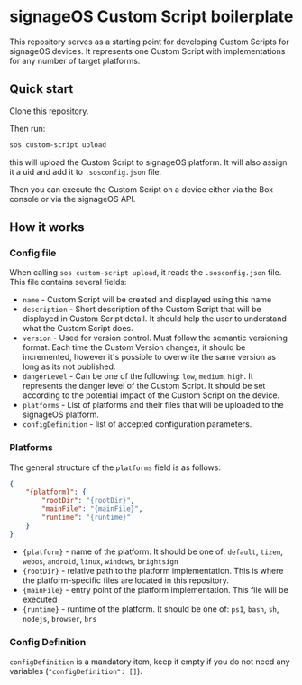 # signageOS Custom Script boilerplate

This repository serves as a starting point for developing Custom Scripts for signageOS devices.
It represents one Custom Script with implementations for any number of target platforms.

## Quick start

Clone this repository. 

Then run:

```bash
sos custom-script upload
```

this will upload the Custom Script to signageOS platform.
It will also assign it a uid and add it to `.sosconfig.json` file.

Then you can execute the Custom Script on a device either via the Box console or via the signageOS API.

<!-- TODO add Box screenshot and link to API endpoint -->

## How it works

### Config file

When calling `sos custom-script upload`, it reads the `.sosconfig.json` file. This file contains several fields:

- `name` - Custom Script will be created and displayed using this name
-  `description` - Short description of the Custom Script that will be displayed in Custom Script detail. It should help the user to understand what the Custom Script does.
-  `version` - Used for version control. Must follow the semantic versioning format. Each time the Custom Version changes, it should be incremented, however it's possible to overwrite the same version as long as its not published.
-  `dangerLevel` - Can be one of the following: `low`, `medium`, `high`. It represents the danger level of the Custom Script. It should be set according to the potential impact of the Custom Script on the device.
- `platforms` - List of platforms and their files that will be uploaded to the signageOS platform.
- `configDefinition` - list of accepted configuration parameters.

### Platforms

The general structure of the `platforms` field is as follows:

```json
{
	"{platform}": {
		"rootDir": "{rootDir}",
		"mainFile": "{mainFile}",
		"runtime": "{runtime}"
	}
}
```

- `{platform}` - name of the platform. It should be one of: `default`, `tizen`, `webos`, `android`, `linux`, `windows`, `brightsign`
- `{rootDir}` - relative path to the platform implementation. This is where the platform-specific files are located in this repository.
- `{mainFile}` - entry point of the platform implementation. This file will be executed
- `{runtime}` - runtime of the platform. It should be one of: `ps1`, `bash`, `sh`, `nodejs`, `browser`, `brs`

### Config Definition

`configDefinition` is a mandatory item, keep it empty if you do not need any variables (`"configDefinition": []`).